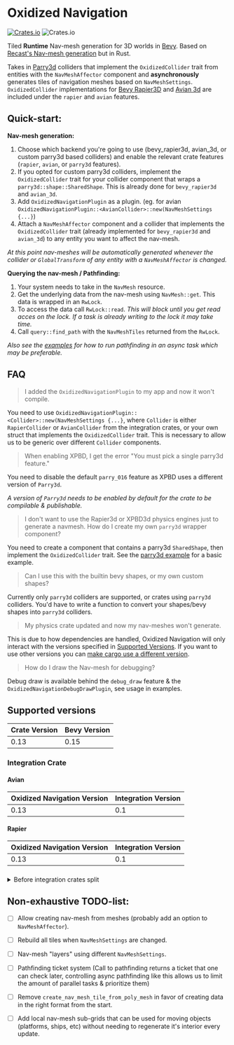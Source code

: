 # Oxidized Navigation
[![Crates.io](https://img.shields.io/crates/v/oxidized_navigation)](https://crates.io/crates/oxidized_navigation/)
![Crates.io](https://img.shields.io/crates/l/oxidized_navigation)

Tiled **Runtime** Nav-mesh generation for 3D worlds in [Bevy](https://bevyengine.org/). Based on [Recast's Nav-mesh generation](https://github.com/recastnavigation/recastnavigation/) but in Rust.

Takes in [Parry3d](https://crates.io/crates/parry3d) colliders that implement the ``OxidizedCollider`` trait from entities with the ``NavMeshAffector`` component and **asynchronously** generates tiles of navigation meshes based on ``NavMeshSettings``. ``OxidizedCollider`` implementations for [Bevy Rapier3D](https://crates.io/crates/bevy_rapier3d) and [Avian 3d](https://crates.io/crates/avian3d) are included under the `rapier` and `avian` features.

## Quick-start:
**Nav-mesh generation:**
1. Choose which backend you're going to use (bevy_rapier3d, avian_3d, or custom parry3d based colliders) and enable the relevant crate features (`rapier`, `avian`, or `parry3d` features).
2. If you opted for custom parry3d colliders, implement the `OxidizedCollider` trait for your collider component that wraps a `parry3d::shape::SharedShape`. This is already done for `bevy_rapier3d` and `avian_3d`.
3. Add ``OxidizedNavigationPlugin`` as a plugin. (eg. for avian `OxidizedNavigationPlugin::<AvianCollider>::new(NavMeshSettings {...}`)
4. Attach a ``NavMeshAffector`` component and a collider that implements the `OxidizedCollider` trait (already implemented for `bevy_rapier3d` and `avian_3d`) to any entity you want to affect the nav-mesh.

*At this point nav-meshes will be automatically generated whenever the collider or ``GlobalTransform`` of any entity with a ``NavMeshAffector`` is changed.*

**Querying the nav-mesh / Pathfinding:**
1. Your system needs to take in the ``NavMesh`` resource.
2. Get the underlying data from the nav-mesh using ``NavMesh::get``. This data is wrapped in an ``RwLock``.
3. To access the data call ``RwLock::read``. *This will block until you get read acces on the lock. If a task is already writing to the lock it may take time.*
4. Call ``query::find_path`` with the ``NavMeshTiles`` returned from the ``RwLock``. 

*Also see the [examples](https://github.com/TheGrimsey/oxidized_navigation/tree/master/examples) for how to run pathfinding in an async task which may be preferable.*

## FAQ

> I added the `OxidizedNavigationPlugin` to my app and now it won't compile.

You need to use `OxidizedNavigationPlugin::<Collider>::new(NavMeshSettings {...}`, where `Collider` is either `RapierCollider` or `AvianCollider` from the integration crates, or your own struct that implements the `OxidizedCollider` trait. This is necessary to allow us to be generic over different `Collider` components.

> When enabling XPBD, I get the error "You must pick a single parry3d feature."

You need to disable the default `parry_016` feature as XPBD uses a different version of `Parry3d`. 

*A version of `Parry3d` needs to be enabled by default for the crate to be compilable & publishable.*

> I don't want to use the Rapier3d or XPBD3d physics engines just to generate a navmesh. How do I create my own `parry3d` wrapper component?

You need to create a component that contains a parry3d `SharedShape`, then implement the `OxidizedCollider` trait. See the [parry3d example](./examples/parry3d.rs) for a basic example.

> Can I use this with the builtin bevy shapes, or my own custom shapes?

Currently only `parry3d` colliders are supported, or crates using `parry3d` colliders. You'd have to write a function to convert your shapes/bevy shapes into `parry3d` colliders.

> My physics crate updated and now my nav-meshes won't generate.

This is due to how dependencies are handled, Oxidized Navigation will only interact with the versions specified in [Supported Versions](#supported-versions). If you want to use other versions you can [make cargo use a different version](https://doc.rust-lang.org/cargo/reference/overriding-dependencies.html#the-patch-section).

> How do I draw the Nav-mesh for debugging?

Debug draw is available behind the ``debug_draw`` feature & the ``OxidizedNavigationDebugDrawPlugin``, see usage in examples.

## Supported versions

| Crate Version | Bevy Version |
| ------------- | ------------ |
| 0.13          | 0.15         |

### Integration Crate

#### Avian

| Oxidized Navigation Version | Integration Version |
| --------------------------- | ------------------- |
| 0.13 | 0.1 |

#### Rapier

| Oxidized Navigation Version | Integration Version |
| --------------------------- | ------------------- |
| 0.13 | 0.1 |
 
### 

<details>
<summary> Before integration crates split </summary>
| Crate Version | Bevy Version | Bevy Rapier 3D Version | Bevy Xpbd 3D Version | Avian3D Version     | Parry3d Version |
|---------------|--------------|------------------------|----------------------|---------------------|-----------------|
| 0.12.0        | 0.15         | 0.28                   | unsupported          | git-rev-52cbcec (1) | 0.17            |
| 0.11.0        | 0.14         | 0.27                   | 0.5                  | unsupported         | 0.15/0.16       |
| 0.9.0         | 0.12         | 0.24                   | 0.3                  | unsupported         | 0.13            |
| 0.10.0        | 0.13         | 0.25                   | 0.4                  | unsupported         | 0.13            |
| 0.8.0         | 0.12         | 0.23                   | 0.3                  | unsupported         | 0.13            |
| 0.7.0         | 0.11         | 0.22                   | 0.2                  | unsupported         | 0.13            |
| 0.6.0         | 0.11         | 0.22                   | unsupported          | unsupported         | unsupported     |
| 0.5.X         | 0.10.X       | 0.21                   | unsupported          | unsupported         | unsupported     |
| 0.4.0         | 0.10.X       | 0.21                   | unsupported          | unsupported         | unsupported     |
| 0.3.0         | 0.10.0       | 0.21                   | unsupported          | unsupported         | unsupported     |
| 0.2.0         | 0.9.X        | 0.20                   | unsupported          | unsupported         | unsupported     |
| 0.1.X         | 0.9.X        | 0.19                   | unsupported          | unsupported         | unsupported     |
</details>

## Non-exhaustive TODO-list:

- [ ] Allow creating nav-mesh from meshes (probably add an option to ``NavMeshAffector``).
- [ ] Rebuild all tiles when ``NavMeshSettings`` are changed.

- [ ] Nav-mesh "layers" using different ``NavMeshSettings``.
- [ ] Pathfinding ticket system (Call to pathfinding returns a ticket that one can check later, controlling async pathfinding like this allows us to limit the amount of parallel tasks & prioritize them)
- [ ] Remove ``create_nav_mesh_tile_from_poly_mesh`` in favor of creating data in the right format from the start.

- [ ] Add local nav-mesh sub-grids that can be used for moving objects (platforms, ships, etc) without needing to regenerate it's interior every update.